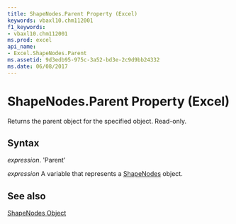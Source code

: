```yaml
---
title: ShapeNodes.Parent Property (Excel)
keywords: vbaxl10.chm112001
f1_keywords:
- vbaxl10.chm112001
ms.prod: excel
api_name:
- Excel.ShapeNodes.Parent
ms.assetid: 9d3edb95-975c-3a52-bd3e-2c9d9bb24332
ms.date: 06/08/2017
---
```



# ShapeNodes.Parent Property (Excel)

Returns the parent object for the specified object. Read-only.


## Syntax

 _expression_. 'Parent'

 _expression_ A variable that represents a [ShapeNodes](./Excel.ShapeNodes.md) object.


## See also


[ShapeNodes Object](Excel.ShapeNodes.md)

